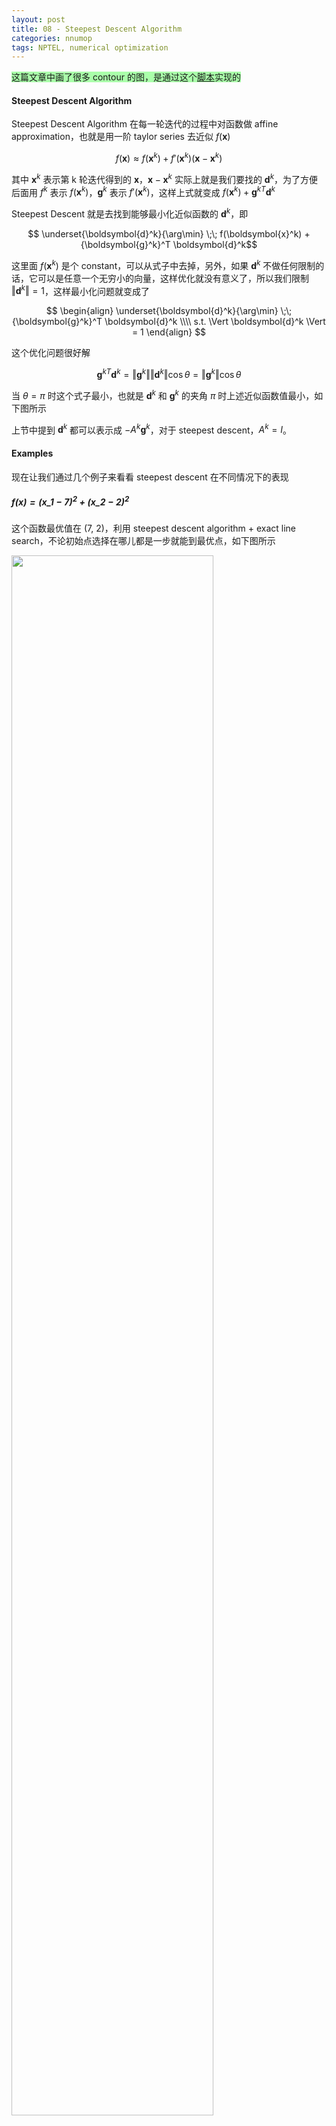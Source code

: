 ```yaml
---
layout: post
title: 08 - Steepest Descent Algorithm
categories: nnumop
tags: NPTEL, numerical optimization
---
```


<span style="background-color:#afa">这篇文章中画了很多 contour 的图，是通过这个[脚本](../../../../resource/NNP/08-steepest/examples.py)实现的</span>

#### Steepest Descent Algorithm

Steepest Descent Algorithm 在每一轮迭代的过程中对函数做 affine approximation，也就是用一阶 taylor series 去近似 $f(\boldsymbol{x})$

$$f(\boldsymbol{x}) \approx f(\boldsymbol{x}^k) + f'(\boldsymbol{x}^k)(\boldsymbol{x} - \boldsymbol{x}^k)$$

其中 $\boldsymbol{x}^k$ 表示第 k 轮迭代得到的 $\boldsymbol{x}$，$\boldsymbol{x} - \boldsymbol{x}^k$ 实际上就是我们要找的 $\boldsymbol{d}^k$，为了方便后面用 $f^k$ 表示 $f(\boldsymbol{x}^k)$，$\boldsymbol{g}^k$ 表示 $f'(\boldsymbol{x}^k)$，这样上式就变成 $f(\boldsymbol{x}^k) + {\boldsymbol{g}^k}^T \boldsymbol{d}^k$

Steepest Descent 就是去找到能够最小化近似函数的 $\boldsymbol{d}^k$，即

$$ \underset{\boldsymbol{d}^k}{\arg\min} \;\; f(\boldsymbol{x}^k) + {\boldsymbol{g}^k}^T \boldsymbol{d}^k$$

这里面 $f(\boldsymbol{x}^k)$ 是个 constant，可以从式子中去掉，另外，如果 $\boldsymbol{d}^k$ 不做任何限制的话，它可以是任意一个无穷小的向量，这样优化就没有意义了，所以我们限制 $\Vert \boldsymbol{d}^k \Vert = 1$，这样最小化问题就变成了

$$
\begin{align}
\underset{\boldsymbol{d}^k}{\arg\min} \;\; {\boldsymbol{g}^k}^T \boldsymbol{d}^k \\\\
s.t. \Vert \boldsymbol{d}^k \Vert = 1
\end{align}
$$

这个优化问题很好解

$$
{\boldsymbol{g}^k}^T \boldsymbol{d}^k = \Vert \boldsymbol{g}^k \Vert \Vert \boldsymbol{d}^k \Vert \cos \theta = \Vert \boldsymbol{g}^k \Vert \cos \theta
$$

当 $\theta = \pi$ 时这个式子最小，也就是 $\boldsymbol{d}^k$ 和 $\boldsymbol{g}^k$ 的夹角 $\pi$ 时上述近似函数值最小，如下图所示

<object data="/resource/NNP/08-steepest/descent.svg" type="image/svg+xml" class="blkcenter"></object>

上节中提到 $\boldsymbol{d}^k$ 都可以表示成 $-A^k \boldsymbol{g}^k$，对于 steepest descent，$A^k = I$。

#### Examples

现在让我们通过几个例子来看看 steepest descent 在不同情况下的表现

##### $f(\boldsymbol{x}) = (\boldsymbol{x}\_1 - 7)^2 + (\boldsymbol{x}\_2 - 2)^2$

这个函数最优值在 (7, 2)，利用 steepest descent algorithm + exact line search，不论初始点选择在哪儿都是一步就能到最优点，如下图所示

<img style="width:80%" src="/resource/NNP/08-steepest/circular.png" />

##### $f(\boldsymbol{x}) = 4\boldsymbol{x}\_1^2 + \boldsymbol{x}\_2^2 -2\boldsymbol{x}\_1\boldsymbol{x}\_2$

这个函数的最优值点在 (0, 0)，同样我们用 steepest descent + exact line search

* 初始点为 (-1, -2)，函数的收敛过程如下图所示，以 0.001 为 gradient norm 的阈值，共迭代 27 步，实现见开头给出的脚本

  <img style="width:80%" src="/resource/NNP/08-steepest/ellip2.png" />

* 初始点为 (1, 0)，函数的收敛过程如下图所示，以 0.001 为 gradient norm 的阈值，共迭代 5 步

  <img style="width:80%" src="/resource/NNP/08-steepest/ellip1.png" />

这个例子我们可以看出初始点的不同对收敛速度是有影响的

##### $f(\boldsymbol{x}) = 100(\boldsymbol{x}\_2 - \boldsymbol{x}\_1^2)^2 + (1 - \boldsymbol{x}\_1)^2$

这个是著名的 Rosenbrock function，其最优值出现在 (1, 1) 点，利用 steepest descent + backtrack line search ($\hat{\alpha} = 0.5, \lambda = 0.3, c\_1 = 1\times 10^{-4}$)

* 初始点为 (0.6, 0.6)，收敛过程如下图所示，以 0.001 为 gradient norm 的阈值，共迭代 2029 步

  <img style="width:80%" src="/resource/NNP/08-steepest/rosen1.png" />

* 初始点为 (-1.2, 1)，收敛过程如下图所示，以 0.001 为 gradient norm 的阈值，共迭代 2300 步

  <img style="width:80%" src="/resource/NNP/08-steepest/rosen2.png" />

对于这个例子，不管你选那个初始点，迭代的过程总是很慢

上面的几个例子中，收敛的过程有快有慢，下面我们从理论的角度看看是什么导致了这种区别

#### Convergence Rate of Steepest Descent Algorithm

这里以 quadratic function $f(\boldsymbol{x}) = \frac{1}{2}\boldsymbol{x}^T H \boldsymbol{x} - \boldsymbol{c}^T \boldsymbol{x}$ 为例推导 steepest descent 的 convergence rate，其中 $H$ 是 symmetric positive definite matrix。其实 quadratic function 在很多情况下会成为研究重点，不单因为它简单，或者容易可视化，还有一个很重要的原因是，任何一个函数在接近 local minimum 的地方表现都和 quadratic function 相似，原因很简单，看 $f(x)$ 的 Taylor series 就知道了

$$f(x) = f(x^\*) + f'(x^\*)(x - x^\*) + \frac{1}{2}(x - x^\*)^T H(x^\*) (x - x^\*) + O(\left\Vert x - x^\* \right\Vert ^3)$$

其中 $x^\*$ 表示 local minimum。从公式可知 $x$ 越接近 $x^\*$，$\left\Vert x - x^\* \right\Vert ^3$ 就越小，相应的 $f(x)$ 的行为也越接近于前面的 quadratic 的部分。所以研究 quadratic function 比看起来要重要得多。

由于 $H$ 是 symmetric positive definite matrix，所以我们可以直接得到这个函数的 close-form solution，只需令 gradient 等于 0 即 $\boldsymbol{g} = H\boldsymbol{x} - \boldsymbol{c} = 0$ 可得

$$\boldsymbol{x}^* = H^{-1}\boldsymbol{c}$$

为了计算 convergence rate，这里定义 Error function $E(\boldsymbol{x}^k) = \frac{1}{2}(\boldsymbol{x}^k - \boldsymbol{x}^*)^T H (\boldsymbol{x}^k - \boldsymbol{x}^*)$，并以

$$\frac{E(\boldsymbol{x}^k) - E(\boldsymbol{x}^{k+1})}{E(\boldsymbol{x}^k)}$$

表示 convergence rate，注意到

$$
\begin{align}
E(\boldsymbol{x}^k) = & \frac{1}{2}(\boldsymbol{x}^k - \boldsymbol{x}^*)^T H (\boldsymbol{x}^k - \boldsymbol{x}^*) \\\\
= & \frac{1}{2}(\boldsymbol{x}^k H \boldsymbol{x}^k - 2\boldsymbol{x}^* H \boldsymbol{x}^k + \boldsymbol{x}^* H \boldsymbol{x}^*) \\\\
= & \frac{1}{2} \boldsymbol{x}^k H \boldsymbol{x}^k - \boldsymbol{c} \boldsymbol{x}^k + \frac{1}{2}\boldsymbol{x}^* H \boldsymbol{x}^* \\\\
= & f(\boldsymbol{x}^k) + \frac{1}{2}\boldsymbol{x}^* H \boldsymbol{x}^*
\end{align}
$$

其中 $\frac{1}{2} \boldsymbol{x}^* H \boldsymbol{x}^*$ 是个常量，所以 $E(\boldsymbol{x})$ 和 $f(\boldsymbol{x})$ 本质上是一样的。

--------------------

展开 convergence rate，对于分子分母分别有

* 分子代入 $\boldsymbol{x}^{k+1} = \boldsymbol{x}^k - \alpha^k \boldsymbol{g}^k$ 有

  $$
  \begin{align}
  E(\boldsymbol{x}^k) - E(\boldsymbol{x}^{k+1}) = & \frac{1}{2} \boldsymbol{x}^k H \boldsymbol{x}^k - \boldsymbol{c} \boldsymbol{x}^k - \frac{1}{2} \boldsymbol{x}^{k+1} H \boldsymbol{x}^{k+1} + \boldsymbol{c} \boldsymbol{x}^{k+1} \\\\
  = & {\alpha^k ({\boldsymbol{x}^k} - {\boldsymbol{x}^*})^T H \boldsymbol{g}^k - \frac{1}{2}{\alpha^k}^2 {\boldsymbol{g}^k}^T H \boldsymbol{g}^k} \\\\
  = & {\alpha^k (H \boldsymbol{x}^k - c)^T \boldsymbol{g}^k - \frac{1}{2}{\alpha^k}^2 {\boldsymbol{g}^k}^T H \boldsymbol{g}^k} \\\\
  = & {\alpha^k {\boldsymbol{g}^k}^T \boldsymbol{g}^k - \frac{1}{2}{\alpha^k}^2 {\boldsymbol{g}^k}^T H \boldsymbol{g}^k} \\\\
  \end{align}
  $$

* 对于分母，由于 $H(\boldsymbol{x}^k - \boldsymbol{x}^*) = H\boldsymbol{x}^k - c = \boldsymbol{g}^k$ 有

  $$
  \begin{align}
  E(\boldsymbol{x}^k) = & \frac{1}{2}(\boldsymbol{x}^k - \boldsymbol{x}^*)^T H (\boldsymbol{x}^k - \boldsymbol{x}^*) \\\\
  = & \frac{1}{2} {(H^{-1}\boldsymbol{g}^k)}^T H (H^{-1}\boldsymbol{g}^k) \\\\
  = & \frac{1}{2} {\boldsymbol{g}^k}^T H^{-1} \boldsymbol{g}^k
  \end{align}
  $$

这样 convergence rate 就变为

$$
\frac{2 \alpha^k {\boldsymbol{g}^k}^T \boldsymbol{g}^k - {\alpha^k}^2 {\boldsymbol{g}^k}^T H \boldsymbol{g}^k}{ {\boldsymbol{g}^k}^T H^{-1} \boldsymbol{g}^k}
$$

假设我们使用 exact line search，易推出 $\alpha^k = \frac{ {\boldsymbol{g}^k}^T\boldsymbol{g}^k}{ {\boldsymbol{g}^k}^T H \boldsymbol{g}^k}$，代入上式得

$$
\frac{E(\boldsymbol{x}^k) - E(\boldsymbol{x}^{k+1})}{E(\boldsymbol{x}^k)} = \frac{({\boldsymbol{g}^k}^T \boldsymbol{g}^k)^2}{({\boldsymbol{g}^k}^T H \boldsymbol{g}^k)({\boldsymbol{g}^k}^T H^{-1} \boldsymbol{g}^k)}
$$

--------------------

